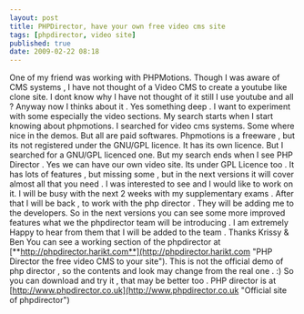 ```yaml
---
layout: post
title: PHPDirector, have your own free video cms site
tags: [phpdirector, video site]
published: true
date: 2009-02-22 08:18
---
```

One of my friend was working with PHPMotions. Though I was aware of CMS systems , I have not thought of a Video CMS to create a youtube like clone site. I dont know why I have not thought of it still I use youtube and all ?  Anyway now I thinks about it . Yes something deep . I want to experiment with  some especially the video sections. My search starts when I start knowing about phpmotions. I searched for video cms systems. Some where nice in the demos. But all are paid softwares. Phpmotions is a freeware , but its not registered under the GNU/GPL licence. It has its own licence. But I searched for a GNU/GPL licenced one.  But my search ends when I see PHP Director . Yes we can have our own video site. Its under GPL Licence too . It has lots of features , but missing some , but in the next versions it will cover almost all that you need . I was interested to see and I would like to work on it. I will be busy with the next 2 weeks with my supplementary exams . After that I will be back , to work with the php director . They will be adding me to the developers. So in the next versions you can see some more improved features what we the phpdirector team will be introducing . I am extremely Happy to hear from them that I will be added to the team . Thanks Krissy & Ben  You can see a working section of the phpdirector at [**http://phpdirector.harikt.com**](http://phpdirector.harikt.com "PHP Director the free video CMS to your site"). This is not the official demo of php director , so the contents and look may change from the real one . :) So you can download and try it , that may be better too . PHP director is at [http://www.phpdirector.co.uk](http://www.phpdirector.co.uk "Official site of phpdirector")   
